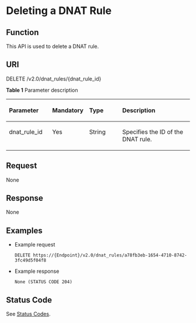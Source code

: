 # Deleting a DNAT Rule<a name="nat_api_0014"></a>

## Function<a name="section133765317113"></a>

This API is used to delete a DNAT rule.

## URI<a name="section57269908171124"></a>

DELETE /v2.0/dnat\_rules/\{dnat\_rule\_id\}

**Table  1**  Parameter description

<a name="table41603310017"></a>
<table><thead align="left"><tr id="row323012314017"><th class="cellrowborder" valign="top" width="23.54%" id="mcps1.2.5.1.1"><p id="p1023043508"><a name="p1023043508"></a><a name="p1023043508"></a>Parameter</p>
</th>
<th class="cellrowborder" valign="top" width="19.939999999999998%" id="mcps1.2.5.1.2"><p id="p52301036011"><a name="p52301036011"></a><a name="p52301036011"></a>Mandatory</p>
</th>
<th class="cellrowborder" valign="top" width="18.029999999999998%" id="mcps1.2.5.1.3"><p id="p1823017318015"><a name="p1823017318015"></a><a name="p1823017318015"></a>Type</p>
</th>
<th class="cellrowborder" valign="top" width="38.49%" id="mcps1.2.5.1.4"><p id="p7230330014"><a name="p7230330014"></a><a name="p7230330014"></a>Description</p>
</th>
</tr>
</thead>
<tbody><tr id="row9230031106"><td class="cellrowborder" valign="top" width="23.54%" headers="mcps1.2.5.1.1 "><p id="p1823033907"><a name="p1823033907"></a><a name="p1823033907"></a>dnat_rule_id</p>
</td>
<td class="cellrowborder" valign="top" width="19.939999999999998%" headers="mcps1.2.5.1.2 "><p id="p623013311018"><a name="p623013311018"></a><a name="p623013311018"></a>Yes</p>
</td>
<td class="cellrowborder" valign="top" width="18.029999999999998%" headers="mcps1.2.5.1.3 "><p id="p42301335017"><a name="p42301335017"></a><a name="p42301335017"></a>String</p>
</td>
<td class="cellrowborder" valign="top" width="38.49%" headers="mcps1.2.5.1.4 "><p id="p5230735019"><a name="p5230735019"></a><a name="p5230735019"></a>Specifies the ID of the DNAT rule.</p>
</td>
</tr>
</tbody>
</table>

## Request<a name="section57861162171148"></a>

None

## Response<a name="section1248980417125"></a>

None

## Examples<a name="section16888175171218"></a>

-   Example request

    ```
    DELETE https://{Endpoint}/v2.0/dnat_rules/a78fb3eb-1654-4710-8742-3fc49d5f04f8
    ```


-   Example response

    ```
    None (STATUS CODE 204)
    ```


## Status Code<a name="section21780566171318"></a>

See  [Status Codes](status-codes.md).

